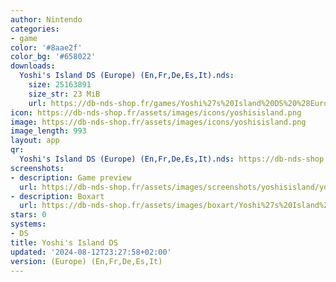```yaml
---
author: Nintendo
categories:
- game
color: '#8aae2f'
color_bg: '#658022'
downloads:
  Yoshi's Island DS (Europe) (En,Fr,De,Es,It).nds:
    size: 25163891
    size_str: 23 MiB
    url: https://db-nds-shop.fr/games/Yoshi%27s%20Island%20DS%20%28Europe%29%20%28En%2CFr%2CDe%2CEs%2CIt%29.zip
icon: https://db-nds-shop.fr/assets/images/icons/yoshisisland.png
image: https://db-nds-shop.fr/assets/images/icons/yoshisisland.png
image_length: 993
layout: app
qr:
  Yoshi's Island DS (Europe) (En,Fr,De,Es,It).nds: https://db-nds-shop.fr/qr/yoshis-island-ds-europe-enfrdeesit-nds.png
screenshots:
- description: Game preview
  url: https://db-nds-shop.fr/assets/images/screenshots/yoshisisland/yoshisisland.png
- description: Boxart
  url: https://db-nds-shop.fr/assets/images/boxart/Yoshi%27s%20Island%20DS%20(Europe)%20(En%2CFr%2CDe%2CEs%2CIt).nds.png
stars: 0
systems:
- DS
title: Yoshi's Island DS
updated: '2024-08-12T23:27:58+02:00'
version: (Europe) (En,Fr,De,Es,It)
---
```

